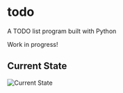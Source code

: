 # todo
A TODO list program built with Python

Work in progress!

## Current State

![Current State](currentState.png)